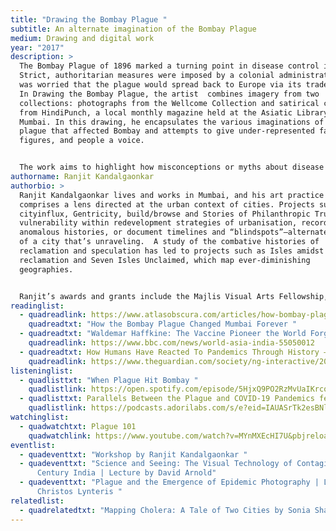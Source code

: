 ```yaml
---
title: "Drawing the Bombay Plague "
subtitle: An alternate imagination of the Bombay Plague
medium: Drawing and digital work
year: "2017"
description: >
  The Bombay Plague of 1896 marked a turning point in disease control in India.
  Strict, authoritarian measures were imposed by a colonial administration that
  was worried that the plague would spread back to Europe via its trade routes.
  In Drawing the Bombay Plague, the artist  combines imagery from two
  collections: photographs from the Wellcome Collection and satirical cartoons
  from HindiPunch, a local monthly magazine held at the Asiatic Library in
  Mumbai. In this drawing, he encapsulates the various imaginations of the
  plague that affected Bombay and attempts to give under-represented facts,
  figures, and people a voice. 


  The work aims to highlight how misconceptions or myths about disease persist in the public’s experience of it through fear, fantasy, paranoia, and rumours. Interspersed are misplaced technological know-how and statistical data on plague measures produced by the authorities to shock subjects into submission, albeit with varying results. Hence, the artist imagines the drawing as a record that can be accessed to view the plague through a new lens, and studied in years to come by researchers as a validation of some of the lesser known aspects of the plague years. 
authorname: Ranjit Kandalgaonkar
authorbio: >
  Ranjit Kandalgaonkar lives and works in Mumbai, and his art practice primarily
  comprises a lens directed at the urban context of cities. Projects such as
  cityinflux, Gentricity, build/browse and Stories of Philanthropic Trusts map
  vulnerability within redevelopment strategies of urbanisation, record
  anomalous histories, or document timelines and “blindspots”—alternate markers
  of a city that’s unraveling.  A study of the combative histories of
  reclamation and speculation has led to projects such as Isles amidst
  reclamation and Seven Isles Unclaimed, which map ever-diminishing
  geographies. 


  Ranjit’s awards and grants include the Majlis Visual Arts Fellowship, the U.D.R.I Architectural Fellowship, the Leverhulme Artist Residency, the SAI Harvard University Artist Residency, and the Seed Funding Award-Wellcome Trust. 
readinglist:
  - quadreadlink: https://www.atlasobscura.com/articles/how-bombay-plague-changed-mumbai
    quadreadtxt: "How the Bombay Plague Changed Mumbai Forever "
  - quadreadtxt: "Waldemar Haffkine: The Vaccine Pioneer the World Forgot "
    quadreadlink: https://www.bbc.com/news/world-asia-india-55050012
  - quadreadtxt: How Humans Have Reacted To Pandemics Through History – A Visual Guide
    quadreadlink: https://www.theguardian.com/society/ng-interactive/2020/apr/29/how-humans-have-reacted-to-pandemics-through-history-a-visual-guide
listeninglist:
  - quadlisttxt: "When Plague Hit Bombay "
    quadlistlink: https://open.spotify.com/episode/5HjxQ9PO2RzMvUaIKrcq9A
  - quadlisttxt: Parallels Between the Plague and COVID-19 Pandemics feat. Prashant Kidambi
    quadlistlink: https://podcasts.adorilabs.com/s/e?eid=IAUASrTk2esBNlB6
watchinglist:
  - quadwatchtxt: Plague 101
    quadwatchlink: https://www.youtube.com/watch?v=MYnMXEcHI7U&pbjreload=101
eventlist:
  - quadeventtxt: "Workshop by Ranjit Kandalgaonkar "
  - quadeventtxt: "Science and Seeing: The Visual Technology of Contagion in 19th
      Century India | Lecture by David Arnold"
  - quadeventtxt: "Plague and the Emergence of Epidemic Photography | Lecture by
      Christos Lynteris "
relatedlist:
  - quadrelatedtxt: "Mapping Cholera: A Tale of Two Cities by Sonia Shah"
---
```

